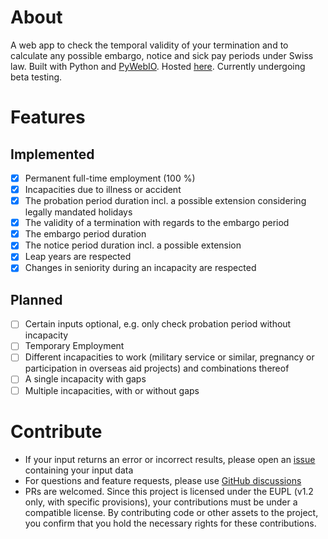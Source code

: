 # About

A web app to check the temporal validity of your termination and to calculate any possible embargo, notice and sick pay periods under Swiss law. Built with Python and [PyWebIO](https://github.com/pywebio/PyWebIO). Hosted [here](https://www.llq.ch/tools/termination-calc). Currently undergoing beta testing.

# Features

## Implemented

- [x] Permanent full-time employment (100 %)
- [x] Incapacities due to illness or accident
- [x] The probation period duration incl. a possible extension considering legally mandated holidays
- [x] The validity of a termination with regards to the embargo period
- [x] The embargo period duration
- [x] The notice period duration incl. a possible extension
- [x] Leap years are respected
- [x] Changes in seniority during an incapacity are respected

## Planned

- [ ] Certain inputs optional, e.g. only check probation period without incapacity
- [ ] Temporary Employment
- [ ] Different incapacities to work (military service or similar, pregnancy or participation in overseas aid projects) and combinations thereof
- [ ] A single incapacity with gaps
- [ ] Multiple incapacities, with or without gaps

# Contribute

- If your input returns an error or incorrect results, please open an [issue](https://github.com/quadratecode/ch-termination-calc/issues) containing your input data
- For questions and feature requests, please use [GitHub discussions](https://github.com/quadratecode/ch-termination-calc/discussions)
- PRs are welcomed. Since this project is licensed under the EUPL (v1.2 only, with specific provisions), your contributions must be under a compatible license. By contributing code or other assets to the project, you confirm that you hold the necessary rights for these contributions.
